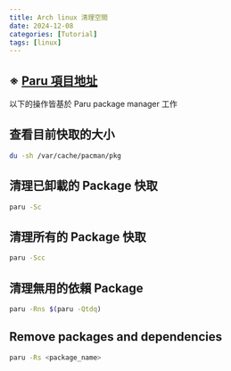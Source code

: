 ```yaml
---
title: Arch linux 清理空間
date: 2024-12-08
categories: [Tutorial]
tags: [linux]
---
```


## ※ [Paru 項目地址](https://github.com/Morganamilo/paru)

以下的操作皆基於 Paru package manager 工作

## 查看目前快取的大小

```bash
du -sh /var/cache/pacman/pkg
```

## 清理已卸載的 Package 快取

```bash
paru -Sc
```

## 清理所有的 Package 快取

```bash
paru -Scc
```

## 清理無用的依賴 Package

```bash
paru -Rns $(paru -Qtdq)
```

## Remove packages and dependencies

```bash
paru -Rs <package_name>
```
